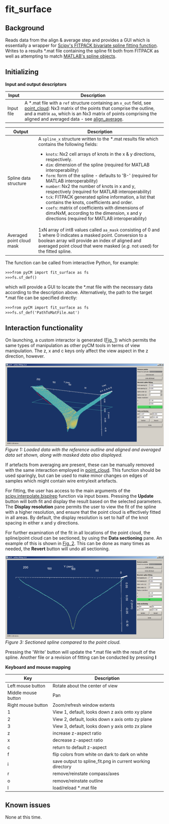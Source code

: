 # fit_surface

## Background
Reads data from the align & average step and provides a GUI which is essentially a wrapper for [Scipy's FITPACK bivariate spline fitting function](https://docs.scipy.org/doc/scipy-0.14.0/reference/generated/scipy.interpolate.bisplrep.html#scipy.interpolate.bisplrep). Writes to a results *.mat file containing the spline fit both from FITPACK as well as attempting to match [MATLAB's spline objects](https://uk.mathworks.com/matlabcentral/linkexchange/links/116-mathworks-spline-toolbox).

## Initializing

**Input and output descriptors**

Input | Description
---  |---
Input file	| A *.mat file with a `ref` structure containing an `x_out` field, see [point_cloud](point_cloudREADME.md): Nx3 matrix of the points that comprise the outline, and a matrix `aa`, which is an Nx3 matrix of points comprising the aligned and averaged data -  see [align_average](align_averageREADME.md).

Output | Description
---  |---
Spline data structure | A `spline_x` structure written to the *.mat results file which contains the following fields:<ul><li>`knots`: Nx2 cell arrays of knots in the x & y directions, respectively.</li><li>`dim`: dimension of the spline (required for MATLAB interoperability)</li><li>`form`: form of the spline - defaults to 'B-' (required for MATLAB interoperability)</li><li>`number`: Nx2 the number of knots in x and y, respectively (required for MATLAB interoperability)</li><li>`tck`: FITPACK generated spline information, a list that contains the knots, coefficients and order.</li><li>`coefs`: matrix of coefficients with dimensions of dimxNxM, according to the dimension, x and y directions (required for MATLAB interoperability)</li></ul>
Averaged point cloud mask | 1xN array of int8 values called `aa_mask` consisting of 0 and 1 where 0 indicates a masked point. Conversion to a boolean array will provide an index of aligned and averaged point cloud that were masked (*e.g.* not used) for the fitted spline.

The function can be called from interactive Python, for example:
~~~
>>>from pyCM import fit_surface as fs
>>>fs.sf_def()
~~~
which will provide a GUI to locate the *.mat file with the necessary data according to the description above. Alternatively, the path to the target *.mat file can be specified directly:
~~~
>>>from pyCM import fit_surface as fs
>>>fs.sf_def('PathToMatFile.mat')
~~~

##  Interaction functionality
On launching, a custom interactor is generated ([Fig. 1](#fig1)) which permits the same types of manipulation as other pyCM tools in terms of view manipulation. The z, x and c keys only affect the view aspect in the z direction, however.

<span>![<span>Main Window</span>](images/fit_surface_loaded.png)</span>  
*<a name="fig1"></a> Figure 1: Loaded data with the reference outline and aligned and averaged data set shown, along with masked data also displayed.*

If artefacts from averaging are present, these can be manually removed with the same interaction employed in [point_cloud](point_cloudREADME.md). This function should be used sparingly, but can be used to make minor changes on edges of samples which might contain wire entry/exit artefacts.

For fitting, the user has access to the main arguments of the [scipy.interpolate.bisplrep](https://docs.scipy.org/doc/scipy-0.14.0/reference/generated/scipy.interpolate.bisplrep.html#scipy.interpolate.bisplrep) function via input boxes. Pressing the **Update** button will both fit and display the result based on the selected parameters. The **Display resolution** pane permits the user to view the fit of the spline with a higher resolution, and ensure that the point cloud is effectively fitted in all areas. By default, the display resolution is set to half of the knot spacing in either x and y directions.

For further examination of the fit in all locations of the point cloud, the spline/point cloud can be sectioned, by using the **Data sectioning** pane. An example of this is shown in [Fig. 2](#fig2). This can be done as many times as needed, the **Revert** button will undo all sectioning.

<span>![<span>Main Window</span>](images/fit_surface_splinefit_cut.png)</span>  
*<a name="fig3"></a> Figure 3: Sectioned spline compared to the point cloud.*

Pressing the 'Write' button will update the *.mat file with the result of the spline. Another file or a revision of fitting can be conducted by pressing **l**

**Keyboard and mouse mapping**

Key | Description
---  |---
Left mouse button 	|Rotate about the center of view
Middle mouse button 	|Pan
Right mouse button 	|Zoom/refresh window extents
1 	|View 1, default, looks down z axis onto xy plane
2 	|View 2, default, looks down x axis onto zy plane
3 	|View 3, default, looks down y axis onto zx plane
z | increase z-aspect ratio
x | decrease z-aspect ratio
c | return to default z-aspect
f | flip colors from white on dark to dark on white
i | save output to spline_fit.png in current working directory
r | remove/reinstate compass/axes
o | remove/reinstate outline
l | load/reload *.mat file

## Known issues
None at this time.